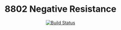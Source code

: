<h1 align="center">8802 Negative Resistance</h2>

<p align="center">
<a href="https://travis-ci.org/8802/8802_ftc_app"><img alt="Build Status" src="https://travis-ci.org/8802/8802_ftc_app.svg?branch=master"></a>
</p>
